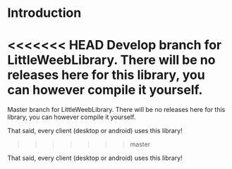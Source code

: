 # Introduction 
<<<<<<< HEAD
Develop branch for LittleWeebLibrary. There will be no releases here for this library, you can however compile it yourself.
=======
Master branch for LittleWeebLibrary. There will be no releases here for this library, you can however compile it yourself.

That said, every client (desktop or android) uses this library!
>>>>>>> master

That said, every client (desktop or android) uses this library!
